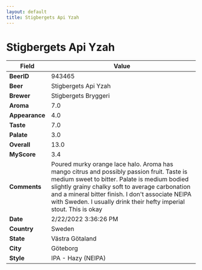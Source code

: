 ```yaml
---
layout: default
title: Stigbergets Api Yzah
---
```


# Stigbergets Api Yzah

| Field         | Value     |
|---------------|-----------|
| **BeerID** | 943465 |
| **Beer** | Stigbergets Api Yzah |
| **Brewer** | Stigbergets Bryggeri |
| **Aroma** | 7.0 |
| **Appearance** | 4.0 |
| **Taste** | 7.0 |
| **Palate** | 3.0 |
| **Overall** | 13.0 |
| **MyScore** | 3.4 |
| **Comments** | Poured murky orange lace halo. Aroma has mango citrus and possibly passion fruit. Taste is medium sweet to bitter. Palate is medium bodied slightly grainy chalky soft to average carbonation and a mineral bitter finish. I don't associate NEIPA with Sweden. I usually drink their hefty imperial stout. This is okay |
| **Date** | 2/22/2022 3:36:26 PM |
| **Country** | Sweden |
| **State** | Västra Götaland |
| **City** | Göteborg |
| **Style** | IPA - Hazy (NEIPA) |
